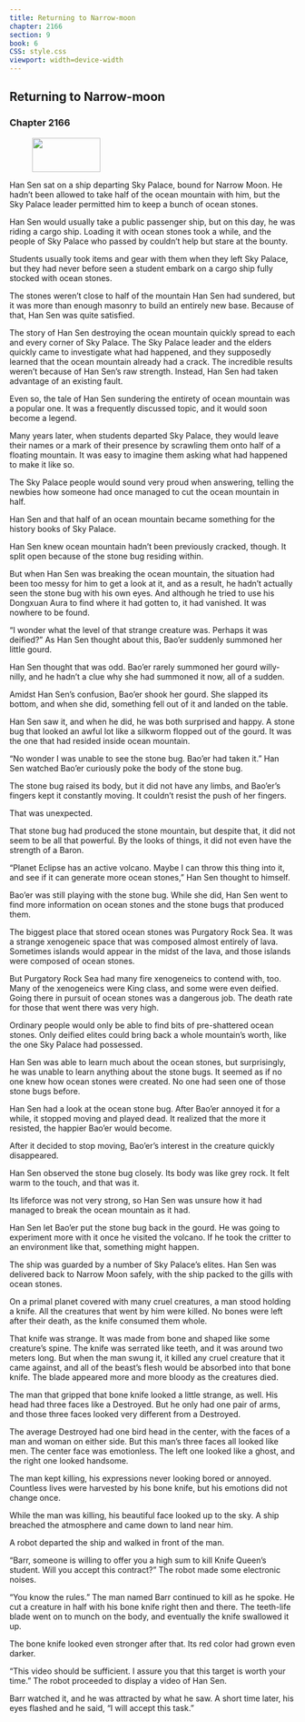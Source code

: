 ```yaml
---
title: Returning to Narrow-moon
chapter: 2166
section: 9
book: 6
CSS: style.css
viewport: width=device-width
---
```


## Returning to Narrow-moon

### Chapter 2166

<figure>
	<img src="../Images/gem.gif" alt="" id="gem" width="120" height="60" />
</figure>

Han Sen sat on a ship departing Sky Palace, bound for Narrow Moon. He hadn’t been allowed to take half of the ocean mountain with him, but the Sky Palace leader permitted him to keep a bunch of ocean stones.

Han Sen would usually take a public passenger ship, but on this day, he was riding a cargo ship. Loading it with ocean stones took a while, and the people of Sky Palace who passed by couldn’t help but stare at the bounty.

Students usually took items and gear with them when they left Sky Palace, but they had never before seen a student embark on a cargo ship fully stocked with ocean stones.

The stones weren’t close to half of the mountain Han Sen had sundered, but it was more than enough masonry to build an entirely new base. Because of that, Han Sen was quite satisfied.

The story of Han Sen destroying the ocean mountain quickly spread to each and every corner of Sky Palace. The Sky Palace leader and the elders quickly came to investigate what had happened, and they supposedly learned that the ocean mountain already had a crack. The incredible results weren’t because of Han Sen’s raw strength. Instead, Han Sen had taken advantage of an existing fault.

Even so, the tale of Han Sen sundering the entirety of ocean mountain was a popular one. It was a frequently discussed topic, and it would soon become a legend.

Many years later, when students departed Sky Palace, they would leave their names or a mark of their presence by scrawling them onto half of a floating mountain. It was easy to imagine them asking what had happened to make it like so.

The Sky Palace people would sound very proud when answering, telling the newbies how someone had once managed to cut the ocean mountain in half.

Han Sen and that half of an ocean mountain became something for the history books of Sky Palace.

Han Sen knew ocean mountain hadn’t been previously cracked, though. It split open because of the stone bug residing within.

But when Han Sen was breaking the ocean mountain, the situation had been too messy for him to get a look at it, and as a result, he hadn’t actually seen the stone bug with his own eyes. And although he tried to use his Dongxuan Aura to find where it had gotten to, it had vanished. It was nowhere to be found.

“I wonder what the level of that strange creature was. Perhaps it was deified?” As Han Sen thought about this, Bao’er suddenly summoned her little gourd.

Han Sen thought that was odd. Bao’er rarely summoned her gourd willy-nilly, and he hadn’t a clue why she had summoned it now, all of a sudden.

Amidst Han Sen’s confusion, Bao’er shook her gourd. She slapped its bottom, and when she did, something fell out of it and landed on the table.

Han Sen saw it, and when he did, he was both surprised and happy. A stone bug that looked an awful lot like a silkworm flopped out of the gourd. It was the one that had resided inside ocean mountain.

“No wonder I was unable to see the stone bug. Bao’er had taken it.” Han Sen watched Bao’er curiously poke the body of the stone bug.

The stone bug raised its body, but it did not have any limbs, and Bao’er’s fingers kept it constantly moving. It couldn’t resist the push of her fingers.

That was unexpected.

That stone bug had produced the stone mountain, but despite that, it did not seem to be all that powerful. By the looks of things, it did not even have the strength of a Baron.

“Planet Eclipse has an active volcano. Maybe I can throw this thing into it, and see if it can generate more ocean stones,” Han Sen thought to himself.

Bao’er was still playing with the stone bug. While she did, Han Sen went to find more information on ocean stones and the stone bugs that produced them.

The biggest place that stored ocean stones was Purgatory Rock Sea. It was a strange xenogeneic space that was composed almost entirely of lava. Sometimes islands would appear in the midst of the lava, and those islands were composed of ocean stones.

But Purgatory Rock Sea had many fire xenogeneics to contend with, too. Many of the xenogeneics were King class, and some were even deified. Going there in pursuit of ocean stones was a dangerous job. The death rate for those that went there was very high.

Ordinary people would only be able to find bits of pre-shattered ocean stones. Only deified elites could bring back a whole mountain’s worth, like the one Sky Palace had possessed.

Han Sen was able to learn much about the ocean stones, but surprisingly, he was unable to learn anything about the stone bugs. It seemed as if no one knew how ocean stones were created. No one had seen one of those stone bugs before.

Han Sen had a look at the ocean stone bug. After Bao’er annoyed it for a while, it stopped moving and played dead. It realized that the more it resisted, the happier Bao’er would become.

After it decided to stop moving, Bao’er’s interest in the creature quickly disappeared.

Han Sen observed the stone bug closely. Its body was like grey rock. It felt warm to the touch, and that was it.

Its lifeforce was not very strong, so Han Sen was unsure how it had managed to break the ocean mountain as it had.

Han Sen let Bao’er put the stone bug back in the gourd. He was going to experiment more with it once he visited the volcano. If he took the critter to an environment like that, something might happen.

The ship was guarded by a number of Sky Palace’s elites. Han Sen was delivered back to Narrow Moon safely, with the ship packed to the gills with ocean stones.

On a primal planet covered with many cruel creatures, a man stood holding a knife. All the creatures that went by him were killed. No bones were left after their death, as the knife consumed them whole.

That knife was strange. It was made from bone and shaped like some creature’s spine. The knife was serrated like teeth, and it was around two meters long. But when the man swung it, it killed any cruel creature that it came against, and all of the beast’s flesh would be absorbed into that bone knife. The blade appeared more and more bloody as the creatures died.

The man that gripped that bone knife looked a little strange, as well. His head had three faces like a Destroyed. But he only had one pair of arms, and those three faces looked very different from a Destroyed.

The average Destroyed had one bird head in the center, with the faces of a man and woman on either side. But this man’s three faces all looked like men. The center face was emotionless. The left one looked like a ghost, and the right one looked handsome.

The man kept killing, his expressions never looking bored or annoyed. Countless lives were harvested by his bone knife, but his emotions did not change once.

While the man was killing, his beautiful face looked up to the sky. A ship breached the atmosphere and came down to land near him.

A robot departed the ship and walked in front of the man.

“Barr, someone is willing to offer you a high sum to kill Knife Queen’s student. Will you accept this contract?” The robot made some electronic noises.

“You know the rules.” The man named Barr continued to kill as he spoke. He cut a creature in half with his bone knife right then and there. The teeth-life blade went on to munch on the body, and eventually the knife swallowed it up.

The bone knife looked even stronger after that. Its red color had grown even darker.

“This video should be sufficient. I assure you that this target is worth your time.” The robot proceeded to display a video of Han Sen.

Barr watched it, and he was attracted by what he saw. A short time later, his eyes flashed and he said, “I will accept this task.”